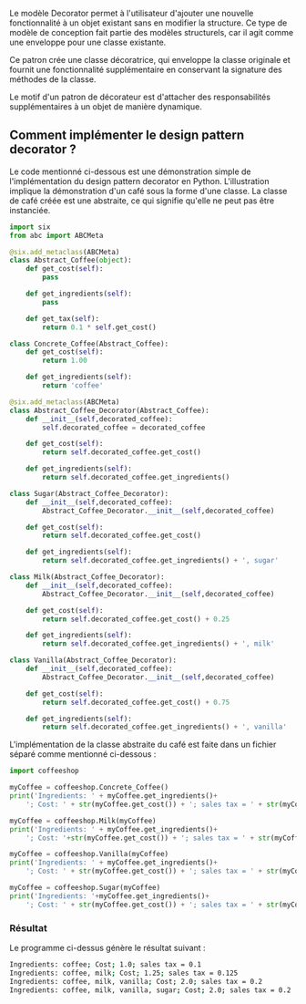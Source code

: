 Le modèle Decorator permet à l'utilisateur d'ajouter une nouvelle fonctionnalité à un objet existant sans en modifier la structure. Ce type de modèle de conception fait partie des modèles structurels, car il agit comme une enveloppe pour une classe existante.

Ce patron crée une classe décoratrice, qui enveloppe la classe originale et fournit une fonctionnalité supplémentaire en conservant la signature des méthodes de la classe.

Le motif d'un patron de décorateur est d'attacher des responsabilités supplémentaires à un objet de manière dynamique.

## Comment implémenter le design pattern decorator ?

Le code mentionné ci-dessous est une démonstration simple de l'implémentation du design pattern decorator en Python. L'illustration implique la démonstration d'un café sous la forme d'une classe. La classe de café créée est une abstraite, ce qui signifie qu'elle ne peut pas être instanciée.

```python
import six
from abc import ABCMeta

@six.add_metaclass(ABCMeta)
class Abstract_Coffee(object):
    def get_cost(self):
        pass

    def get_ingredients(self):
        pass

    def get_tax(self):
        return 0.1 * self.get_cost()

class Concrete_Coffee(Abstract_Coffee):
    def get_cost(self):
        return 1.00

    def get_ingredients(self):
        return 'coffee'

@six.add_metaclass(ABCMeta)
class Abstract_Coffee_Decorator(Abstract_Coffee):
    def __init__(self,decorated_coffee):
        self.decorated_coffee = decorated_coffee

    def get_cost(self):
        return self.decorated_coffee.get_cost()

    def get_ingredients(self):
        return self.decorated_coffee.get_ingredients()

class Sugar(Abstract_Coffee_Decorator):
    def __init__(self,decorated_coffee):
        Abstract_Coffee_Decorator.__init__(self,decorated_coffee)

    def get_cost(self):
        return self.decorated_coffee.get_cost()

    def get_ingredients(self):
        return self.decorated_coffee.get_ingredients() + ', sugar'

class Milk(Abstract_Coffee_Decorator):
    def __init__(self,decorated_coffee):
        Abstract_Coffee_Decorator.__init__(self,decorated_coffee)

    def get_cost(self):
        return self.decorated_coffee.get_cost() + 0.25

    def get_ingredients(self):
        return self.decorated_coffee.get_ingredients() + ', milk'

class Vanilla(Abstract_Coffee_Decorator):
    def __init__(self,decorated_coffee):
        Abstract_Coffee_Decorator.__init__(self,decorated_coffee)

    def get_cost(self):
        return self.decorated_coffee.get_cost() + 0.75

    def get_ingredients(self):
        return self.decorated_coffee.get_ingredients() + ', vanilla'
```

L'implémentation de la classe abstraite du café est faite dans un fichier séparé comme mentionné ci-dessous :

```python
import coffeeshop

myCoffee = coffeeshop.Concrete_Coffee()
print('Ingredients: ' + myCoffee.get_ingredients()+
    '; Cost: ' + str(myCoffee.get_cost()) + '; sales tax = ' + str(myCoffee.get_tax()))

myCoffee = coffeeshop.Milk(myCoffee)
print('Ingredients: ' + myCoffee.get_ingredients()+
    '; Cost: '+str(myCoffee.get_cost()) + '; sales tax = ' + str(myCoffee.get_tax()))

myCoffee = coffeeshop.Vanilla(myCoffee)
print('Ingredients: ' + myCoffee.get_ingredients()+
    '; Cost: ' + str(myCoffee.get_cost()) + '; sales tax = ' + str(myCoffee.get_tax()))

myCoffee = coffeeshop.Sugar(myCoffee)
print('Ingredients: '+myCoffee.get_ingredients()+
    '; Cost: ' + str(myCoffee.get_cost()) + '; sales tax = ' + str(myCoffee.get_tax()))
```

### Résultat

Le programme ci-dessus génère le résultat suivant :

```bash
Ingredients: coffee; Cost; 1.0; sales tax = 0.1
Ingredients: coffee, milk; Cost; 1.25; sales tax = 0.125
Ingredients: coffee, milk, vanilla; Cost; 2.0; sales tax = 0.2
Ingredients: coffee, milk, vanilla, sugar; Cost; 2.0; sales tax = 0.2
```
